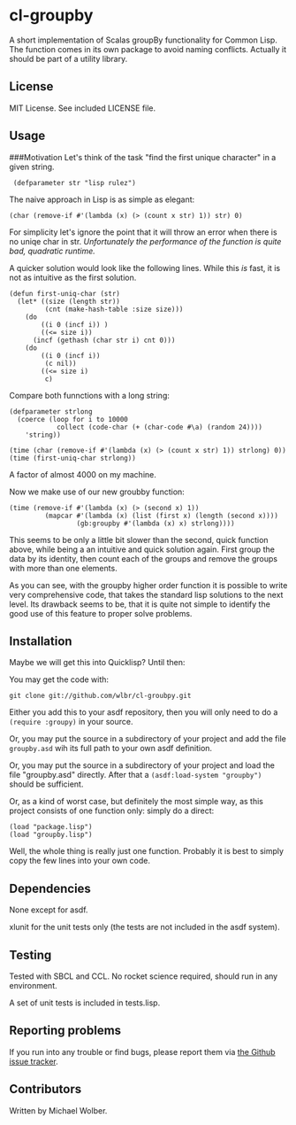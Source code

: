cl-groupby
==========
A short implementation of Scalas groupBy functionality 
for Common Lisp.
The function comes in its own package to avoid naming conflicts. 
Actually it should be part of a utility library.

License
-------
MIT License. See included LICENSE file.

Usage
-----
###Motivation
Let's think of the task "find the first unique character" in a given string.

     (defparameter str "lisp rulez")

The naive approach in Lisp is as simple as elegant:
   
    (char (remove-if #'(lambda (x) (> (count x str) 1)) str) 0)

For simplicity let's ignore the point that it will throw an error when there is no uniqe char in str. 
_Unfortunately the performance of the function is quite bad, quadratic runtime._

A quicker solution would look like the following lines. While this _is_ fast, it is not as intuitive as the first solution.

    (defun first-uniq-char (str)
      (let* ((size (length str))
             (cnt (make-hash-table :size size)))
        (do
            ((i 0 (incf i)) )
            ((<= size i))
          (incf (gethash (char str i) cnt 0)))
        (do 
            ((i 0 (incf i))
             (c nil))
            ((<= size i) 
             c)

Compare both funnctions with a long string:

    (defparameter strlong 
      (coerce (loop for i to 10000 
                collect (code-char (+ (char-code #\a) (random 24)))) 
        'string))

    (time (char (remove-if #'(lambda (x) (> (count x str) 1)) strlong) 0))
    (time (first-uniq-char strlong))

A factor of almost 4000 on my machine.

Now we make use of our new groubby function:

    (time (remove-if #'(lambda (x) (> (second x) 1)) 
             (mapcar #'(lambda (x) (list (first x) (length (second x)))) 
                     (gb:groupby #'(lambda (x) x) strlong))))

This seems to be only a little bit slower than the second, quick function above, while being a an intuitive and quick solution again. First group the data by its identity, then count each of the groups and remove the groups with more than one elements.

As you can see, with the groupby higher order function it is possible to write very comprehensive code, that takes the standard lisp solutions to the next level. Its drawback seems to be, that it is quite not simple to identify the good use of this feature to proper solve problems.


Installation
------------

Maybe we will get this into Quicklisp? Until then:
<!-- Waiting for Quicklisp incude ;-)

The most simple and recommended way to install cl-grouby is by using
[Quicklisp](http://www.quicklisp.org). If you installed Quicklisp a simple

    (ql:quickload :groubpy)

will download the package and acually load it. You only need to do
this once per machine. Later a

    (require :groupby)

will be enough.
-->


You may get the code with:

    git clone git://github.com/wlbr/cl-groubpy.git

Either you add this to your asdf repository, then you will only need
to do a `(require :groupy)` in your source.

Or, you may put the source in a subdirectory of your project and add
the file `groupby.asd` wih its full path to your own asdf definition.

Or, you may put the source in a subdirectory of your project and load
the file "groupby.asd" directly. After that a `(asdf:load-system "groupby")`
should be sufficient.

Or, as a kind of worst case, but definitely the most simple way, as this 
project consists of one function only: simply do a 
direct:

    (load "package.lisp")
    (load "groupby.lisp")

Well, the whole thing is really just one function. Probably it is best to simply copy the few lines into your own code.

Dependencies
---------------
None except for asdf.

xlunit for the unit tests only (the tests are not included in the asdf system).

Testing
----------
Tested with SBCL and CCL. No rocket science required, should run in
any environment.

A set of unit tests is included in tests.lisp.


Reporting problems
------------------
If you run into any trouble or find bugs, please report them via [the Github issue tracker](http://github.com/wlbr/cl-groupby/issues).



Contributors
------------
Written by Michael Wolber.
